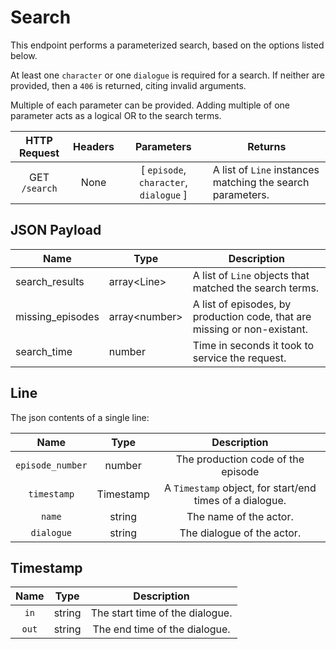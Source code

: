 # Search
This endpoint performs a parameterized search, based on the options listed below.

At least one `character` or one `dialogue` is required for a search. If neither are provided, then a `406` is returned, citing invalid arguments.

Multiple of each parameter can be provided. Adding multiple of one parameter acts as a logical OR to the search terms.

|  HTTP Request | Headers |              Parameters              | Returns                                                    |
|:-------------:|:-------:|:------------------------------------:|------------------------------------------------------------|
| GET `/search` |   None  | [ `episode`, `character`, `dialogue` ] | A list of `Line` instances matching the search parameters. |

## JSON Payload
| Name               | Type          | Description                                                               |
|--------------------|---------------|---------------------------------------------------------------------------|
| search_results | array\<Line> | A list of `Line` objects that matched the search terms.               |
| missing_episodes   | array\<number> | A list of episodes, by production code, that are missing or non-existant. |
| search_time        | number        | Time in seconds it took to service the request.                           |

## Line

The json contents of a single line:

|       Name       |    Type   |                       Description                      |
|:----------------:|:---------:|:------------------------------------------------------:|
| `episode_number` |   number  | The production code of the episode                     |
|    `timestamp`   | Timestamp | A `Timestamp` object, for start/end times of a dialogue. |
|      `name`      |   string  | The name of the actor.                                 |
|    `dialogue`    |   string  | The dialogue of the actor.                             |

## Timestamp

|  Name |  Type  |           Description           |
|:-----:|:------:|:-------------------------------:|
|  `in` | string | The start time of the dialogue. |
| `out` | string | The end time of the dialogue.   |
